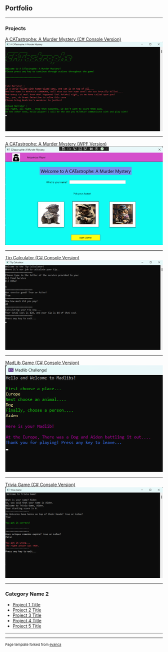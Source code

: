 ## Portfolio

---

### Projects 

[A CATastrophe: A Murder Mystery (C# Console Version)](/sample_page)
<img src="images/CATastropheConsoleImage.png?raw=true"/>

---
[A CATastrophe: A Murder Mystery (WPF Version)](/pdf/sample_presentation.pdf)
<img src="images/CATastropheWPFImage.png?raw=true"/>

---
[Tip Calculator (C# Console Version)](http://example.com/)
<img src="images/TipCalculatorConsoleImage.png?raw=true"/>

---
[MadLib Game (C# Console Version)](http://example.com/)
<img src="images/MadLibGamePicture.png?raw=true"/>

---
[Trivia Game (C# Console Version)](http://example.com/)
<img src="images/TriviaConsoleGameImage.png?raw=true"/>

---

### Category Name 2

- [Project 1 Title](http://example.com/)
- [Project 2 Title](http://example.com/)
- [Project 3 Title](http://example.com/)
- [Project 4 Title](http://example.com/)
- [Project 5 Title](http://example.com/)

---




---
<p style="font-size:11px">Page template forked from <a href="https://github.com/evanca/quick-portfolio">evanca</a></p>
<!-- Remove above link if you don't want to attibute -->
